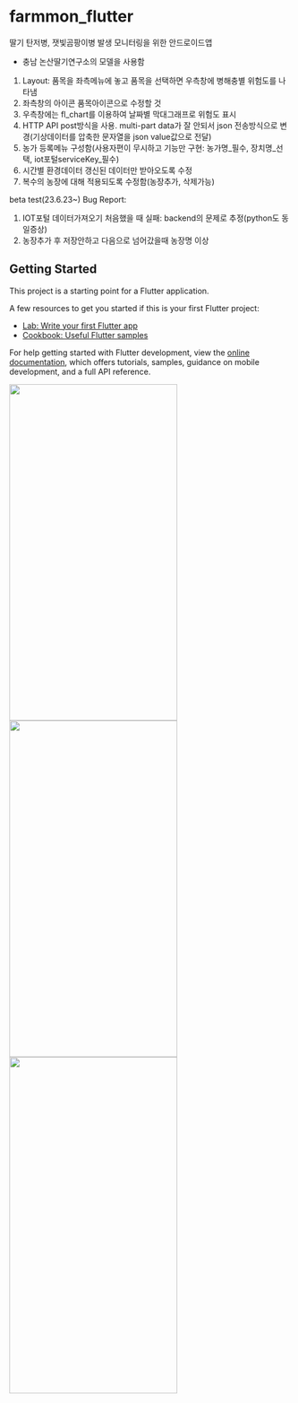 # farmmon_flutter

딸기 탄저병, 잿빛곰팡이병 발생 모니터링을 위한 안드로이드앱
- 충남 논산딸기연구소의 모델을 사용함

1. Layout: 품목을 좌측메뉴에 놓고 품목을 선택하면 우측창에 병해충별 위험도를 나타냄
2. 좌측창의 아이콘 품목아이콘으로 수정할 것
3. 우측창에는 fl_chart를 이용하여 날짜별 막대그래프로 위험도 표시
4. HTTP API post방식을 사용. multi-part data가 잘 안되서 json 전송방식으로 변경(기상데이터를 압축한 문자열을 json value값으로 전달)
5. 농가 등록메뉴 구성함(사용자편이 무시하고 기능만 구현: 농가명_필수, 장치명_선택, iot포털serviceKey_필수)
6. 시간별 환경데이터 갱신된 데이터만 받아오도록 수정
7. 복수의 농장에 대해 적용되도록 수정함(농장추가, 삭제가능)

beta test(23.6.23~) Bug Report:
1. IOT포털 데이터가져오기 처음했을 때 실패: backend의 문제로 추정(python도 동일증상) 
2. 농장추가 후 저장안하고 다음으로 넘어갔을때 농장명 이상

 

## Getting Started

This project is a starting point for a Flutter application.

A few resources to get you started if this is your first Flutter project:

- [Lab: Write your first Flutter app](https://docs.flutter.dev/get-started/codelab)
- [Cookbook: Useful Flutter samples](https://docs.flutter.dev/cookbook)

For help getting started with Flutter development, view the
[online documentation](https://docs.flutter.dev/), which offers tutorials,
samples, guidance on mobile development, and a full API reference.

<img src="https://github.com/jeffreyshin/farmmon_flutter/assets/6800894/e1f3cb5c-2a90-40a4-b9d6-f70769159edf.jpg"  width="300" height="600">
<img src="https://github.com/jeffreyshin/farmmon_flutter/assets/6800894/255d3d6d-474c-460b-93e6-5282f58791da.jpg"  width="300" height="600">
<img src="https://github.com/jeffreyshin/farmmon_flutter/assets/6800894/c53b9030-3ff8-4add-9c8d-a05234117d5f.jpg"  width="300" height="600">

                  
                
